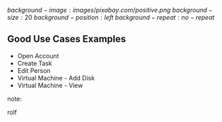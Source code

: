 $background-image:images/pixabay.com/positive.png$
$background-size:20%$
$background-position: left$
$background-repeat:no-repeat$

## Good Use Cases Examples
 
  * Open Account
  * Create Task
  * Edit Person
  * Virtual Machine - Add Disk
  * Virtual Machine - View

note:

rolf

